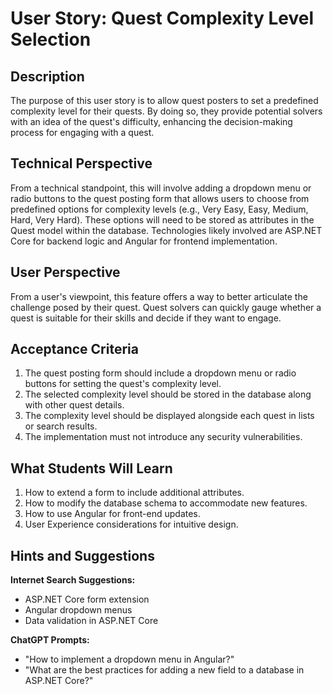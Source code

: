 # User Story: Quest Complexity Level Selection

## Description

The purpose of this user story is to allow quest posters to set a predefined complexity level for their quests. By doing so, they provide potential solvers with an idea of the quest's difficulty, enhancing the decision-making process for engaging with a quest.

## Technical Perspective

From a technical standpoint, this will involve adding a dropdown menu or radio buttons to the quest posting form that allows users to choose from predefined options for complexity levels (e.g., Very Easy, Easy, Medium, Hard, Very Hard). These options will need to be stored as attributes in the Quest model within the database. Technologies likely involved are ASP.NET Core for backend logic and Angular for frontend implementation.

## User Perspective

From a user's viewpoint, this feature offers a way to better articulate the challenge posed by their quest. Quest solvers can quickly gauge whether a quest is suitable for their skills and decide if they want to engage.

## Acceptance Criteria

1. The quest posting form should include a dropdown menu or radio buttons for setting the quest's complexity level.
2. The selected complexity level should be stored in the database along with other quest details.
3. The complexity level should be displayed alongside each quest in lists or search results.
4. The implementation must not introduce any security vulnerabilities.

## What Students Will Learn

1. How to extend a form to include additional attributes.
2. How to modify the database schema to accommodate new features.
3. How to use Angular for front-end updates.
4. User Experience considerations for intuitive design.

## Hints and Suggestions

**Internet Search Suggestions:**

- ASP.NET Core form extension
- Angular dropdown menus
- Data validation in ASP.NET Core

**ChatGPT Prompts:**

- "How to implement a dropdown menu in Angular?"
- "What are the best practices for adding a new field to a database in ASP.NET Core?"
